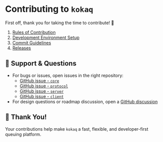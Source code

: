# Contributing to `kokaq`

First off, thank you for taking the time to contribute! 🎉

1. [Rules of Contribution](RULES.md)
1. [Development Environment Setup](SETUP.md)
1. [Commit Guidelines](COMMIT_GUIDELINES.md)
1. [Releases](RELEASE.md)

## 🙋 Support & Questions

- For bugs or issues, open issues in the right repository:
  - [GitHub issue - `core`](https://github.com/kokaq/core/issues)
  - [GitHub issue - `protocol`](https://github.com/kokaq/protocol/issues)
  - [GitHub issue - `server`](https://github.com/kokaq/server/issues)
  - [GitHub issue - `client`](https://github.com/kokaq/client/issues)
- For design questions or roadmap discussion, open a [GitHub discussion](https://github.com/orgs/kokaq/discussions/new/choose)

## 🙌 Thank You!

Your contributions help make `kokaq` a fast, flexible, and developer-first queuing platform.
